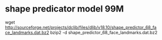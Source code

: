 # shape predicator model 99M
wget http://sourceforge.net/projects/dclib/files/dlib/v18.10/shape_predictor_68_face_landmarks.dat.bz2
bzip2 -d shape_predictor_68_face_landmarks.dat.bz2
